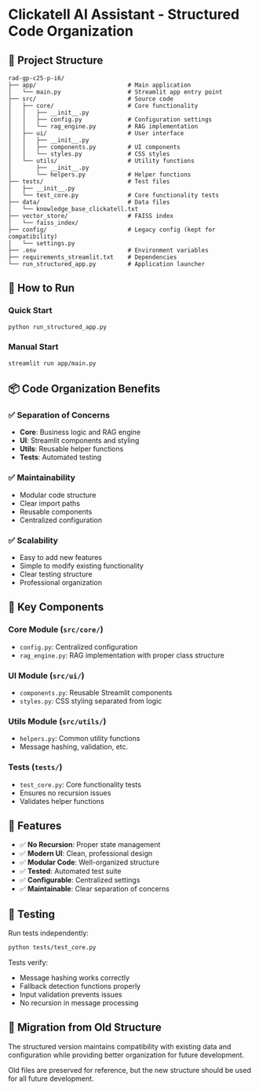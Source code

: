 # Clickatell AI Assistant - Structured Code Organization

## 📁 Project Structure

```
rad-gp-c25-p-i6/
├── app/                          # Main application
│   └── main.py                   # Streamlit app entry point
├── src/                          # Source code
│   ├── core/                     # Core functionality
│   │   ├── __init__.py
│   │   ├── config.py             # Configuration settings
│   │   └── rag_engine.py         # RAG implementation
│   ├── ui/                       # User interface
│   │   ├── __init__.py
│   │   ├── components.py         # UI components
│   │   └── styles.py             # CSS styles
│   └── utils/                    # Utility functions
│       ├── __init__.py
│       └── helpers.py            # Helper functions
├── tests/                        # Test files
│   ├── __init__.py
│   └── test_core.py              # Core functionality tests
├── data/                         # Data files
│   └── knowledge_base_clickatell.txt
├── vector_store/                 # FAISS index
│   └── faiss_index/
├── config/                       # Legacy config (kept for compatibility)
│   └── settings.py
├── .env                          # Environment variables
├── requirements_streamlit.txt    # Dependencies
└── run_structured_app.py         # Application launcher
```

## 🚀 How to Run

### Quick Start
```bash
python run_structured_app.py
```

### Manual Start
```bash
streamlit run app/main.py
```

## 📦 Code Organization Benefits

### ✅ **Separation of Concerns**
- **Core**: Business logic and RAG engine
- **UI**: Streamlit components and styling
- **Utils**: Reusable helper functions
- **Tests**: Automated testing

### ✅ **Maintainability**
- Modular code structure
- Clear import paths
- Reusable components
- Centralized configuration

### ✅ **Scalability**
- Easy to add new features
- Simple to modify existing functionality
- Clear testing structure
- Professional organization

## 🔧 Key Components

### **Core Module** (`src/core/`)
- `config.py`: Centralized configuration
- `rag_engine.py`: RAG implementation with proper class structure

### **UI Module** (`src/ui/`)
- `components.py`: Reusable Streamlit components
- `styles.py`: CSS styling separated from logic

### **Utils Module** (`src/utils/`)
- `helpers.py`: Common utility functions
- Message hashing, validation, etc.

### **Tests** (`tests/`)
- `test_core.py`: Core functionality tests
- Ensures no recursion issues
- Validates helper functions

## 🎯 Features

- ✅ **No Recursion**: Proper state management
- ✅ **Modern UI**: Clean, professional design
- ✅ **Modular Code**: Well-organized structure
- ✅ **Tested**: Automated test suite
- ✅ **Configurable**: Centralized settings
- ✅ **Maintainable**: Clear separation of concerns

## 🧪 Testing

Run tests independently:
```bash
python tests/test_core.py
```

Tests verify:
- Message hashing works correctly
- Fallback detection functions properly
- Input validation prevents issues
- No recursion in message processing

## 🔄 Migration from Old Structure

The structured version maintains compatibility with existing data and configuration while providing better organization for future development.

Old files are preserved for reference, but the new structure should be used for all future development.